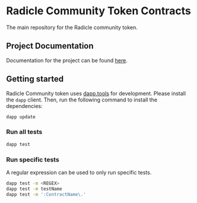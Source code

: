# Radicle Community Token Contracts
The main repository for the Radicle community token.

## Project Documentation
Documentation for the project can be found [here](https://github.com/radicle-dev/funding-contracts/docs).

## Getting started
Radicle Community token uses [dapp.tools](https://github.com/dapphub/dapptools) for development. Please install the `dapp` client. Then, run the following command to install the dependencies:

```bash
dapp update
```

### Run all tests
```bash
dapp test
```

### Run specific tests
A regular expression can be used to only run specific tests.

```bash
dapp test -m <REGEX>
dapp test -m testName
dapp test -m ':ContractName\.'
```
